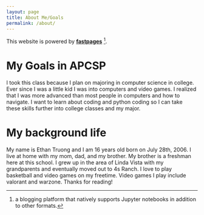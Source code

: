 ```yaml
---
layout: page
title: About Me/Goals
permalink: /about/
---
```


This website is powered by **[fastpages](https://github.com/fastai/fastpages)** [^1].



[^1]:a blogging platform that natively supports Jupyter notebooks in addition to other formats.


# My Goals in APCSP
I took this class because I plan on majoring in computer science in college. Ever since I was a little kid I was into computers and video games. I realized that I was more advanced than most people in computers and how to navigate. I want to learn about coding and python coding so I can take these skills further into college classes and my major.

# My background life
My name is Ethan Truong and I am 16 years old born on July 28th, 2006. I live at home with my mom, dad, and my brother. My brother is a freshman here at this school. I grew up in the area of Linda Vista with my grandparents and eventually moved out to 4s Ranch. I love to play basketball and video games on my freetime. Video games I play include valorant and warzone. Thanks for reading!
